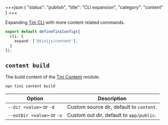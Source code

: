 +++json
{
  "status": "publish",
  "title": "CLI expansion",
  "category": "content"
}
+++

Expanding [Tini CLI](/cli) with more content related commands.

```ts
export default defineTiniConfig({
  cli: {
    expand: ['@tinijs/content'],
  }
});
```

## `content build`

The build content of the [Tini Content](/module/content) module.

```bash
npx tini content build
```

| Option | Description |
| --- | --- |
| `--dir <value>` or `-d` | Custom source dir, default to `content`. |
| `--outDir <value>` or `-o` | Custom out dir, default to `app/public`. |
